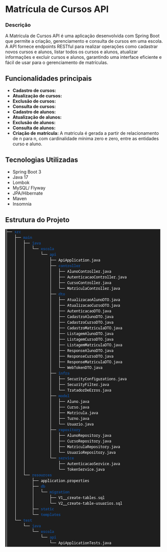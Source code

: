 
# Matrícula de Cursos API

### Descrição

A Matrícula de Cursos API é uma aplicação desenvolvida com Spring Boot que permite a criação, gerenciamento e consulta de cursos em uma escola. A API fornece endpoints RESTful para realizar operações como cadastrar novos cursos e alunos, listar todos os cursos e alunos, atualizar informações e excluir cursos e alunos, garantindo uma interface eficiente e fácil de usar para o gerenciamento de matrículas.


## Funcionalidades principais

 - **Cadastro de cursos:**
 - **Atualização de cursos:**
 - **Exclusão de cursos:** 
 - **Consulta de cursos:** 
 - **Cadastro de alunos:**
 - **Atualização de alunos:**
 - **Exclusão de alunos:** 
 - **Consulta de alunos:** 
 - **Criação de matrícula:** A matricula é gerada a partir de relacionamento de n para n, com cardinalidade mínima zero e zero, entre as entidades curso e aluno.

## Tecnologias Utilizadas

- Spring Boot 3
- Java 17
- Lombok
- MySQL/ Flyway
- JPA/Hibernate
- Maven
- Insomnia

## Estrutura do Projeto

![tree](tree.png)



